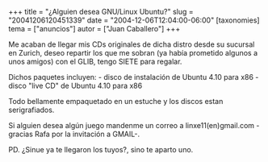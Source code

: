 +++
title = "¿Alguien desea GNU/Linux Ubuntu?"
slug = "20041206120451339"
date = "2004-12-06T12:04:00-06:00"
[taxonomies]
tema = ["anuncios"]
autor = ["Juan Caballero"]
+++

Me acaban de llegar mis CDs originales de dicha distro desde su sucursal
en Zurich, deseo repartir los que me sobran (ya había prometido algunos
a unos amigos) con el GLIB, tengo SIETE para regalar.

<!-- more -->
Dichos paquetes incluyen: - disco de instalación de Ubuntu 4.10 para
x86 - disco &quot;live CD&quot; de Ubuntu 4.10 para x86

Todo bellamente empaquetado en un estuche y los discos estan
serigrafiados.

Si alguien desea algún juego mandenme un correo a linxe11(en)gmail.com
-gracias Rafa por la invitación a GMAIL-.

PD. ¿Sinue ya te llegaron los tuyos?, sino te aparto uno.

